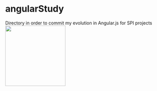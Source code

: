 # angularStudy


Directory in order to commit my evolution in Angular.js for SPI projects
<img height="190em" src="https://cdn.jsdelivr.net/gh/devicons/devicon@latest/icons/angularjs/angularjs-plain-wordmark.svg"/>
